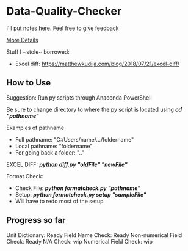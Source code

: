 # Data-Quality-Checker
I'll put notes here. Feel free to give feedback

[More Details](https://docs.google.com/document/d/1fem53kzp4PkXbNiEpmJCJsC1mjv_ELOK9bDdLi_UksA/edit?ts=5cffd8a1)

Stuff I ~stole~ borrowed:
* Excel diff: https://matthewkudija.com/blog/2018/07/21/excel-diff/

## How to Use
Suggestion: Run py scripts through Anaconda PowerShell

Be sure to change directory to where the py script is located using **_cd "pathname_"**

Examples of pathname
* Full pathname: "C:/Users/name/.../foldername"
* Local pathname: "foldername"
* For going back a folder: ".."

EXCEL DIFF: **_python diff.py "oldFile" "newFile"_**

Format Check:
* Check File: **_python formatcheck.py "pathname"_**
* Setup: **_python formatcheck.py setup "sampleFile"_**
 * Will have to redo most of the setup

## Progress so far
Unit Dictionary: Ready
Field Name Check: Ready
Non-numerical Field Check: Ready
N/A Check: wip
Numerical Field Check: wip
